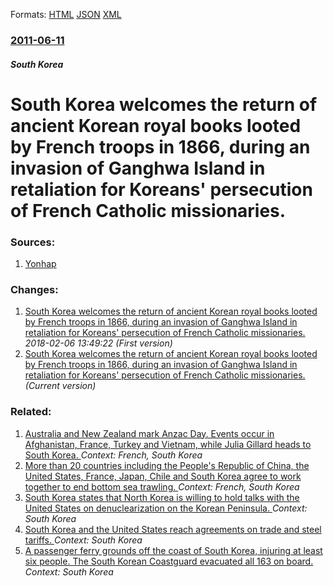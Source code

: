 
Formats: [HTML](/news/2011/06/11/south-korea-welcomes-the-return-of-ancient-korean-royal-books-looted-by-french-troops-in-1866-during-an-invasion-of-ganghwa-island-in-retal.html)  [JSON](/news/2011/06/11/south-korea-welcomes-the-return-of-ancient-korean-royal-books-looted-by-french-troops-in-1866-during-an-invasion-of-ganghwa-island-in-retal.json)  [XML](/news/2011/06/11/south-korea-welcomes-the-return-of-ancient-korean-royal-books-looted-by-french-troops-in-1866-during-an-invasion-of-ganghwa-island-in-retal.xml)  

### [2011-06-11](/news/2011/06/11/index.md)

##### South Korea
# South Korea welcomes the return of ancient Korean royal books looted by French troops in 1866, during an invasion of Ganghwa Island in retaliation for Koreans' persecution of French Catholic missionaries. 




### Sources:

1. [Yonhap](http://english.yonhapnews.co.kr/culturesports/2011/06/11/8/0701000000AEN20110611001600315F.HTML)

### Changes:

1. [South Korea welcomes the return of ancient Korean royal books looted by French troops in 1866, during an invasion of Ganghwa Island in retaliation for Koreans' persecution of French Catholic missionaries. ](/news/2011/06/11/south-korea-welcomes-the-return-of-ancient-korean-royal-books-looted-by-french-troops-in-1866-during-an-invasion-of-ganghwa-island-in-reta.md) _2018-02-06 13:49:22 (First version)_
1. [South Korea welcomes the return of ancient Korean royal books looted by French troops in 1866, during an invasion of Ganghwa Island in retaliation for Koreans' persecution of French Catholic missionaries. ](/news/2011/06/11/south-korea-welcomes-the-return-of-ancient-korean-royal-books-looted-by-french-troops-in-1866-during-an-invasion-of-ganghwa-island-in-retal.md) _(Current version)_

### Related:

1. [Australia and New Zealand mark Anzac Day. Events occur in Afghanistan, France, Turkey and Vietnam, while Julia Gillard heads to South Korea. ](/news/2011/04/25/australia-and-new-zealand-mark-anzac-day-events-occur-in-afghanistan-france-turkey-and-vietnam-while-julia-gillard-heads-to-south-korea.md) _Context: French, South Korea_
2. [ More than 20 countries including the People's Republic of China, the United States, France, Japan, Chile and South Korea agree to work together to end bottom sea trawling. ](/news/2007/05/5/more-than-20-countries-including-the-people-s-republic-of-china-the-united-states-france-japan-chile-and-south-korea-agree-to-work-toge.md) _Context: French, South Korea_
3. [South Korea states that North Korea is willing to hold talks with the United States on denuclearization on the Korean Peninsula. ](/news/2018/03/6/south-korea-states-that-north-korea-is-willing-to-hold-talks-with-the-united-states-on-denuclearization-on-the-korean-peninsula.md) _Context: South Korea_
4. [South Korea and the United States reach agreements on trade and steel tariffs. ](/news/2018/03/25/south-korea-and-the-united-states-reach-agreements-on-trade-and-steel-tariffs.md) _Context: South Korea_
5. [A passenger ferry grounds off the coast of South Korea, injuring at least six people. The South Korean Coastguard evacuated all 163 on board. ](/news/2018/03/25/a-passenger-ferry-grounds-off-the-coast-of-south-korea-injuring-at-least-six-people-the-south-korean-coastguard-evacuated-all-163-on-board.md) _Context: South Korea_
